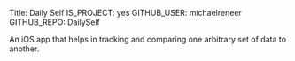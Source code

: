Title: Daily Self
IS_PROJECT: yes
GITHUB_USER: michaelreneer
GITHUB_REPO: DailySelf

An iOS app that helps in tracking and comparing one arbitrary set of data to
another.
